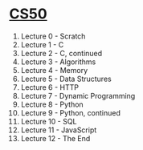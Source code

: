 # [CS50](https://courses.edx.org/courses/course-v1:HarvardX+CS50+X/course/)

1. Lecture 0 - Scratch
2. Lecture 1 - C
3. Lecture 2 - C, continued
4. Lecture 3 - Algorithms
5. Lecture 4 - Memory
6. Lecture 5 - Data Structures
7. Lecture 6 - HTTP
8. Lecture 7 - Dynamic Programming
9. Lecture 8 - Python
10. Lecture 9 - Python, continued
11. Lecture 10 - SQL
12. Lecture 11 - JavaScript
13. Lecture 12 - The End